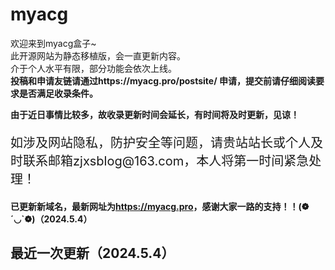 # myacg
欢迎来到myacg盒子~</br>
此开源网站为静态移植版，会一直更新内容。</br>
介于个人水平有限，部分功能会依次上线。</br>
<b>投稿和申请友链请通过https://myacg.pro/postsite/ 申请，提交前请仔细阅读要求是否满足收录条件。</b>
<p></p>
<b>由于近日事情比较多，故收录更新时间会延长，有时间将及时更新，见谅！</b>

<p style="font-size: 20px">如涉及网站隐私，防护安全等问题，请贵站站长或个人及时联系邮箱zjxsblog@163.com，本人将第一时间紧急处理！</p>


<b>已更新新域名，最新网址为<b>https://myacg.pro</b>，感谢大家一路的支持！！(❁´◡`❁)（2024.5.4）</b>

## 最近一次更新（2024.5.4）
